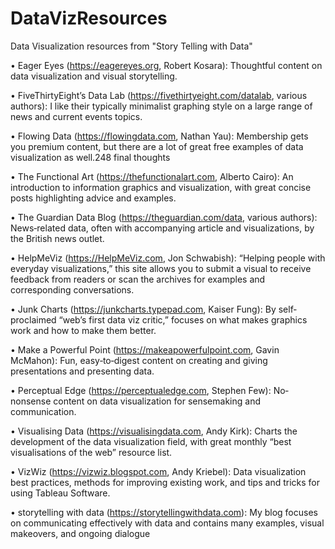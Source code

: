 # DataVizResources
Data Visualization resources from "Story Telling with Data"

•	 Eager Eyes (https://eagereyes.org, Robert Kosara): Thoughtful content on data visualization and visual storytelling.

•	 FiveThirtyEight’s Data Lab (https://fivethirtyeight.com/datalab, various authors): I like their typically minimalist graphing style on a large range of news and current events topics.

•	 Flowing Data (https://flowingdata.com, Nathan Yau): Membership gets you premium content, but there are a lot of great free examples of data visualization as well.248 final thoughts

•	 The Functional Art (https://thefunctionalart.com, Alberto Cairo): An introduction to information graphics and visualization, with great concise posts highlighting advice and examples.

•	 The Guardian Data Blog (https://theguardian.com/data, various authors): News‐related data, often with accompanying article and visualizations, by the British news outlet.

•	 HelpMeViz (https://HelpMeViz.com, Jon Schwabish): “Helping people with everyday visualizations,” this site allows you to submit a visual to receive feedback from readers or scan the archives for examples and corresponding conversations.

•	 Junk Charts (https://junkcharts.typepad.com, Kaiser Fung): By self‐proclaimed “web’s first data viz critic,” focuses on what makes graphics work and how to make them better.

•	 Make a Powerful Point (https://makeapowerfulpoint.com, Gavin McMahon): Fun, easy‐to‐digest content on creating and giving
presentations and presenting data.

•	 Perceptual Edge (https://perceptualedge.com, Stephen Few): No‐ nonsense content on data visualization for sensemaking and communication.

•	 Visualising Data (https://visualisingdata.com, Andy Kirk): Charts the development of the data visualization field, with great monthly “best visualisations of the web” resource list.

•	 VizWiz (https://vizwiz.blogspot.com, Andy Kriebel): Data visualization best practices, methods for improving existing work, and tips and tricks for using Tableau Software.

•	 storytelling with data (https://storytellingwithdata.com): My blog focuses on communicating effectively with data and contains many examples, visual makeovers, and ongoing dialogue
